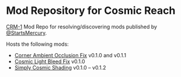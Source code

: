 # Mod Repository for Cosmic Reach

[CRM-1] Mod Repo for resolving/discovering mods published by [@StartsMercury].

[@StartsMercury]: https://github.com/StartsMercury
[CRM-1]: https://github.com/CRModders/CRM-1

Hosts the following mods:

 * [Corner Ambient Occlusion Fix] v0.1.0 and v0.1.1
 * [Cosmic Light Bleed Fix] v0.1.0
 * [Simply Cosmic Shading] v0.1.0 &ndash; v0.1.2

[Corner Ambient Occlusion Fix]: https://github.com/StartsMercury/corner-ambient-occlusion-fix
[Cosmic Light Bleed Fix]: https://github.com/StartsMercury/cosmic-light-bleed-fix
[Simply Cosmic Shading]: https://github.com/StartsMercury/simply-cosmic-shading
